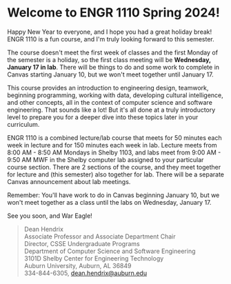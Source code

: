 # Welcome to ENGR 1110 Spring 2024!

Happy New Year to everyone, and I hope you had a great holiday break! ENGR 1110
is a fun course, and I'm truly looking forward to this semester. 

The course doesn't meet the first week of classes and the first Monday of the
semester is a holiday, so the first class meeting will be **Wednesday, January
17 in lab**. There will be things to do and some work to complete in Canvas
starting January 10, but we won't meet together until January 17.

This course provides an introduction to engineering design, teamwork, beginning
programming, working with data, developing cultural intelligence, and other
concepts, all in the context of computer science and software engineering. That
sounds like a lot! But it's all done at a truly introductory level to prepare
you for a deeper dive into these topics later in your curriculum.

ENGR 1110 is a combined lecture/lab course that meets for 50 minutes each week
in lecture and for 150 minutes each week in lab. Lecture meets from 8:00 AM -
8:50 AM Mondays in Shelby 1103, and labs meet from 9:00 AM - 9:50 AM MWF in the
Shelby computer lab assigned to your particular course section. There are 2
sections of the course, and they meet together for lecture and (this semester)
also together for lab. There will be a separate Canvas announcement about lab
meetings.

Remember: You'll have work to do in Canvas beginning January 10, but we won't
meet together as a class until the labs on Wednesday, January 17.

See you soon, and War Eagle!

> Dean Hendrix  
> Associate Professor and Associate Department Chair  
> Director, CSSE Undergraduate Programs  
> Department of Computer Science and Software Engineering  
> 3101D Shelby Center for Engineering Technology  
> Auburn University, Auburn, AL 36849  
> 334-844-6305, dean.hendrix@auburn.edu  


